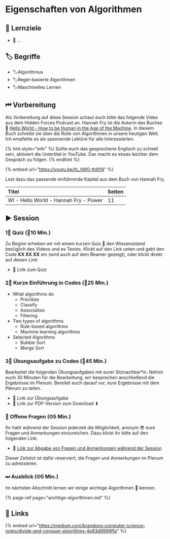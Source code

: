 # Eigenschaften von Algorithmen

## 🎯 Lernziele

* 🎯 ...

## 🏷 Begriffe

* 🏷Algorithmus
* 🏷Regel-basierte Algorithmen
* 🏷Maschinelles Lernen

## ⏮ Vorbereitung

Als Vorbereitung auf diese Session schaut euch bitte das folgende Video aus dem Hidden Forces Podcast an. Hannah Fry ist die Autorin des Buches 📕 [Hello World - How to be Human in the Age of the Machine](https://www.amazon.de/Hello-World-How-Human-Machine/dp/0857525255). In diesem Buch schreibt sie über die Rolle von Algorithmen in unsere heutigen Welt. Ich empfehle es als spannende Lektüre für alle Interessierten.

{% hint style="info" %}
Sollte euch das gesprochene Englisch zu schnell sein, aktiviert die Untertitel in YouTube. Das macht es etwas leichter dem Gespräch zu folgen.
{% endhint %}

{% embed url="https://youtu.be/h\_hW0-th9YA" %}

Lest dazu das passende einführende Kapitel aus dem Buch von Hannah Fry.

| Titel | Seiten |
| :--- | :--- |
| WI - Hello World - Hannah Fry - Power  | 11 |

## ▶ Session

### 1⃣ Quiz \(⏲10 Min.\)

Zu Beginn erheben wir mit einem kurzen Quiz 🥇 den Wissensstand bezüglich des Videos und es Textes. Klickt auf den Link unten und gebt den Code **XX XX XX** ein \(wird auch auf dem Beamer gezeigt\), oder klickt direkt auf diesen Link:

* 🔗 Link zum Quiz

### 2⃣ Kurze Einführung in Codes \(⏲25 Min.\)

* What algorithms do
  * Prioritize
  * Classify
  * Association
  * Filtering 
* Two types of algorithms
  * Rule-based algorithms
  * Machine learning algorithms 
* Selected Algorithms
  * Bubble Sort
  * Merge Sort

### 3⃣ Übungsaufgabe zu Codes \(⏲45 Min.\)

Bearbeitet die folgenden Übungsaufgaben mit eurer Sitznachbar\*in. Nehmt euch 30 Minuten für die Bearbeitung, wir besprechen anschließend die Ergebnisse im Plenum. Bereitet euch darauf vor, eure Ergebnisse mit dem Plenum zu teilen.

* 🔗 Link zur Übungsaufgabe
* 🔗 Link zur PDF-Version zum Download ⬇

### 🔁 Offene Fragen \(⏲5 Min.\)

Ihr habt während der Session jederzeit die Möglichkeit, anonym 😎 eure Fragen und Anmerkungen einzureichen. Dazu klickt ihr bitte auf den folgenden Link:

* 🔗 [Link zur Abgabe von Fragen und Anmerkungen während der Session](https://www.menti.com/5c40972b)

Dieser Zeitslot ist dafür reserviert, die Fragen und Anmerkungen im Plenum zu adressieren.

### ⏭ Ausblick \(⏲5 Min.\)

Im nächsten Abschnitt lernen wir einige wichtige Algorithmen 👾 kennen.

{% page-ref page="wichtige-algorithmen.md" %}

## 🔗 Links

{% embed url="https://medium.com/brandons-computer-science-notes/divide-and-conquer-algorithms-4e83d9999ffa" %}

